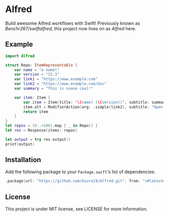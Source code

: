 # Alfred

Build awesome Alfred workflows with Swift! Previously known as *Benchr267/swiftalfred*, this project now lives on as *Alfred* here.

## Example

```swift
import Alfred

struct Repo: ItemRepresentable {
    var name = "a name!"
    var version = "12.3"
    var link1 = "https://www.example.com"
    var link2 = "https://www.example.com/doc"
    var summary = "This is soooo cool!"

    var item: Item {
        var item = Item(title: "\(name) (\(version))", subtitle: summary, arg: .simple(link1))
        item.alt = ModifierAction(arg: .simple(link2), subtitle: "Open documentation!")
        return item
    }
}
let repos = (0..<100).map { _ in Repo() }
let res = Response(items: repos)

let output = try res.output()
print(output)
```

## Installation

Add the following package to your `Package.swift`'s list of dependencies:

```swift
.package(url: "https://github.com/Asura19/Alfred.git", from: "<#latest#>")
```

## License

This project is under MIT license, see LICENSE for more information.
